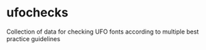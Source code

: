 # ufochecks
Collection of data for checking UFO fonts according to multiple best practice guidelines
